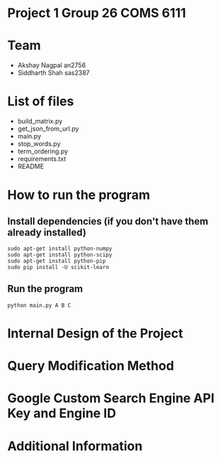 # Project 1 Group 26 COMS 6111
# Team
- Akshay Nagpal an2756
- Siddharth Shah sas2387

# List of files
- build_matrix.py
- get_json_from_url.py
- main.py
- stop_words.py
- term_ordering.py
- requirements.txt
- README

# How to run the program
## Install dependencies (if you don't have them already installed)
`sudo apt-get install python-numpy`   
`sudo apt-get install python-scipy`    
`sudo apt-get install python-pip`    
`sudo pip install -U scikit-learn`    

## Run the program
`python main.py A B C`

# Internal Design of the Project

# Query Modification Method

# Google Custom Search Engine API Key and Engine ID

# Additional Information
